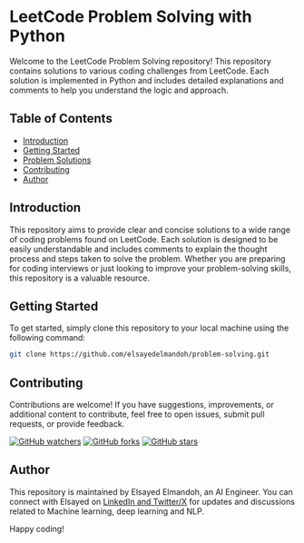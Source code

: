 # LeetCode Problem Solving with Python

Welcome to the LeetCode Problem Solving repository! This repository contains solutions to various coding challenges from LeetCode. Each solution is implemented in Python and includes detailed explanations and comments to help you understand the logic and approach.

## Table of Contents

- [Introduction](#introduction)
- [Getting Started](#getting-started)
- [Problem Solutions](#problem-solutions)
- [Contributing](#contributing)
- [Author](#author)

## Introduction

This repository aims to provide clear and concise solutions to a wide range of coding problems found on LeetCode. Each solution is designed to be easily understandable and includes comments to explain the thought process and steps taken to solve the problem. Whether you are preparing for coding interviews or just looking to improve your problem-solving skills, this repository is a valuable resource.

## Getting Started

To get started, simply clone this repository to your local machine using the following command:

```bash
git clone https://github.com/elsayedelmandoh/problem-solving.git
```

## Contributing

Contributions are welcome! If you have suggestions, improvements, or additional content to contribute, feel free to open issues, submit pull requests, or provide feedback. 

[![GitHub watchers](https://img.shields.io/github/watchers/elsayedelmandoh/naive-bayes-LSTM-for-sentiment-analysis-NLP-widebot.svg?style=social&label=Watch)](https://GitHub.com/elsayedelmandoh/naive-bayes-LSTM-for-sentiment-analysis-NLP-widebot/watchers/?WT.mc_id=academic-105485-koreyst)
[![GitHub forks](https://img.shields.io/github/forks/elsayedelmandoh/naive-bayes-LSTM-for-sentiment-analysis-NLP-widebot.svg?style=social&label=Fork)](https://GitHub.com/elsayedelmandoh/naive-bayes-LSTM-for-sentiment-analysis-NLP-widebot/network/?WT.mc_id=academic-105485-koreyst)
[![GitHub stars](https://img.shields.io/github/stars/elsayedelmandoh/naive-bayes-LSTM-for-sentiment-analysis-NLP-widebot.svg?style=social&label=Star)](https://GitHub.com/elsayedelmandoh/naive-bayes-LSTM-for-sentiment-analysis-NLP-widebot/stargazers/?WT.mc_id=academic-105485-koreyst)

## Author

This repository is maintained by Elsayed Elmandoh, an AI Engineer. You can connect with Elsayed on [LinkedIn and Twitter/X](https://linktr.ee/elsayedelmandoh) for updates and discussions related to Machine learning, deep learning and NLP.

Happy coding!
